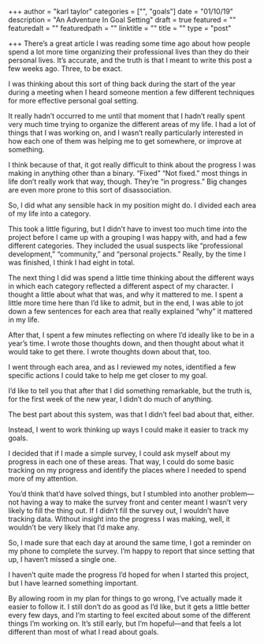 +++
author = "karl taylor"
categories = ["", "goals"]
date = "01/10/19"
description = "An Adventure In Goal Setting"
draft = true
featured = ""
featuredalt = ""
featuredpath = ""
linktitle = ""
title = ""
type = "post"

+++
There’s a great article I was reading some time ago about how people spend a lot more time organizing their professional lives than they do their personal lives. It’s accurate, and the truth is that I meant to write this post a few weeks ago. Three, to be exact.

I was thinking about this sort of thing back during the start of the year during a meeting when I heard someone mention a few different techniques for more effective personal goal setting.

It really hadn’t occurred to me until that moment that I hadn’t really spent very much time trying to organize the different areas of my life. I had a lot of things that I was working on, and I wasn’t really particularly interested in how each one of them was helping me to get somewhere, or improve at something.

I think because of that, it got really difficult to think about the progress I was making in anything other than a binary. “Fixed” “Not fixed.” most things in life don’t really work that way, though. They’re “in progress.” Big changes are even more prone to this sort of disassociation.

So, I did what any sensible hack in my position might do. I divided each area of my life into a category.

This took a little figuring, but I didn’t have to invest too much time into the project before I came up with a grouping I was happy with, and had a few different categories. They included the usual suspects like “professional development,” “community,” and “personal projects.” Really, by the time I was finished, I think I had eight in total.

The next thing I did was spend a little time thinking about the different ways in which each category reflected a different aspect of my character. I thought a little about what that was, and why it mattered to me. I spent a little more time here than I’d like to admit, but in the end, I was able to jot down a few sentences for each area that really explained “why” it mattered in my life.

After that, I spent a few minutes reflecting on where I’d ideally like to be in a year’s time. I wrote those thoughts down, and then thought about what it would take to get there. I wrote thoughts down about that, too.

I went through each area, and as I reviewed my notes, identified a few specific actions I could take to help me get closer to my goal.

I’d like to tell you that after that I did something remarkable, but the truth is, for the first week of the new year, I didn’t do much of anything.

The best part about this system, was that I didn’t feel bad about that, either.

Instead, I went to work thinking up ways I could make it easier to track my goals.

I decided that if I made a simple survey, I could ask myself about my progress in each one of these areas. That way, I could do some basic tracking on my progress and identify the places where I needed to spend more of my attention.

You’d think that’d have solved things, but I stumbled into another problem—not having a way to make the survey front and center meant I wasn’t very likely to fill the thing out. If I didn’t fill the survey out, I wouldn’t have tracking data. Without insight into the progress I was making, well, it wouldn’t be very likely that I’d make any.

So, I made sure that each day at around the same time, I got a reminder on my phone to complete the survey. I’m happy to report that since setting that up, I haven’t missed a single one.

I haven’t quite made the progress I’d hoped for when I started this project, but I have learned something important.

By allowing room in my plan for things to go wrong, I’ve actually made it easier to follow it. I still don’t do as good as I’d like, but it gets a little better every few days, and I’m starting to feel excited about some of the different things I’m working on. It’s still early, but I’m hopeful—and that feels a lot different than most of what I read about goals.